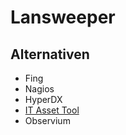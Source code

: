 # Lansweeper

## Alternativen
+ Fing
+ Nagios
+ HyperDX
+ [IT Asset Tool](https://www.it-asset-tool.com/)
+ Observium

